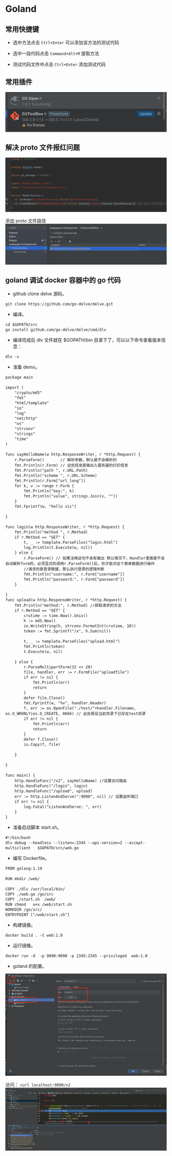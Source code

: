 # Goland

## 常用快捷键

- 选中方法点击 `Ctrl+Enter` 可以添加该方法的测试代码

- 选中一段代码点击 `Command+Alt+M` 提取方法

- 测试代码文件中点击 `Ctrl+Enter` 添加测试代码

## 常用插件

![](./images/goland/1.png)

## 解决 proto 文件报红问题

![](./images/goland/2.png)

添加 proto 文件路径
![](./images/goland/3.png)

## goland 调试 docker 容器中的 go 代码

- github clone delve 源码。

```shell
git clone https://github.com/go-delve/delve.git
```

- 编译。

```shell
cd $GOPATH/src
go install github.com/go-delve/delve/cmd/dlv
```

- 编译完成后 dlv 文件就在 $GOPATH/bin 目录下了，可以以下命令查看版本信息：

```shell
dlv -v
```

- 准备 demo。

```shell
package main

import (
	"crypto/md5"
	"fmt"
	"html/template"
	"io"
	"log"
	"net/http"
	"os"
	"strconv"
	"strings"
	"time"
)

func sayHelloName(w http.ResponseWriter, r *http.Request) {
	r.ParseForm()       // 解析参数，默认是不会解析的
	fmt.Println(r.Form) // 这些信息是输出入服务器的打印信息
	fmt.Println("path ", r.URL.Path)
	fmt.Println("scheme ", r.URL.Scheme)
	fmt.Println(r.Form["url_long"])
	for k, v := range r.Form {
		fmt.Println("key:", k)
		fmt.Println("value", strings.Join(v, ""))
	}
	fmt.Fprintf(w, "hello vic")

}

func login(w http.ResponseWriter, r *http.Request) {
	fmt.Println("method ", r.Method)
	if r.Method == "GET" {
		t, _ := template.ParseFiles("login.html")
		log.Println(t.Execute(w, nil))
	} else {
		r.ParseForm() // 如果注释这句不会有输出 默认情况下，Handler里面是不会自动解析form的，必须显式的调用r.ParseForm()后，你才能对这个表单数据进行操作
		//请求的是登录数据，那么执行登录的逻辑判断
		fmt.Println("username:", r.Form["username"])
		fmt.Println("password:", r.Form["password"])
	}

}
func upload(w http.ResponseWriter, r *http.Request) {
	fmt.Println("method:", r.Method) //获取请求的方法
	if r.Method == "GET" {
		crutime := time.Now().Unix()
		h := md5.New()
		io.WriteString(h, strconv.FormatInt(crutime, 10))
		token := fmt.Sprintf("/x", h.Sum(nil))

		t, _ := template.ParseFiles("upload.html")
		fmt.Println(token)
		t.Execute(w, nil)

	} else {
		r.ParseMultipartForm(32 << 20)
		file, handler, err := r.FormFile("uploadfile")
		if err != nil {
			fmt.Println(err)
			return
		}
		defer file.Close()
		fmt.Fprintf(w, "%v", handler.Header)
		f, err := os.OpenFile("./test/"+handler.Filename, os.O_WRONLY|os.O_CREATE, 0666) // 此处假设当前目录下已存在test目录
		if err != nil {
			fmt.Println(err)
			return
		}
		defer f.Close()
		io.Copy(f, file)

	}

}

func main() {
	http.HandleFunc("/v2", sayHelloName) //设置访问路由
	http.HandleFunc("/login", login)
	http.HandleFunc("/upload", upload)
	err := http.ListenAndServe(":9090", nil) // 设置监听端口
	if err != nil {
		log.Fatal("ListenAndServe: ", err)
	}
}
```

- 准备启动脚本 start.sh。

```shell
#!/bin/bash
dlv debug --headless --listen=:2345 --api-version=2 --accept-multiclient   $GOPATH/src/web.go
```

- 编写 Dockerfile。

```shell
FROM golang:1.19

RUN mkdir /web/

COPY ./dlv /usr/local/bin/
COPY ./web.go /go/src
COPY ./start.sh  /web/
RUN chmod   u+x /web/start.sh
WORKDIR /go/src/
ENTRYPOINT ["/web/start.sh"]
```

- 构建镜像。

```shell
docker build . -t web:1.0
```

- 运行镜像。

```shell
docker run -d  -p 9090:9090 -p 2345:2345 --privileged  web:1.0
```

- goland 的配置。

![](./images/goland/debug-1.png)

访问： `curl localhost:9090/v2`
![](./images/goland/debug-2.png)

